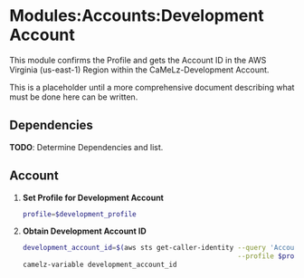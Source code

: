 # Modules:Accounts:Development Account

This module confirms the Profile and gets the Account ID in the AWS Virginia (us-east-1) Region within the
CaMeLz-Development Account.

This is a placeholder until a more comprehensive document describing what must be done here can be written.

## Dependencies

**TODO**: Determine Dependencies and list.

## Account

1. **Set Profile for Development Account**

    ```bash
    profile=$development_profile
    ```

1.  **Obtain Development Account ID**

    ```bash
    development_account_id=$(aws sts get-caller-identity --query 'Account' \
                                                         --profile $profile --region us-east-1 --output text)
    camelz-variable development_account_id
    ```
